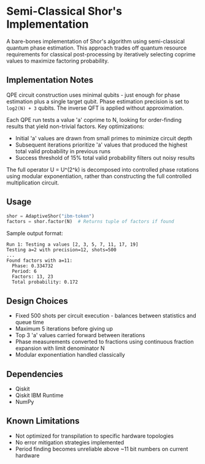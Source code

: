 # Semi-Classical Shor's Implementation

A bare-bones implementation of Shor's algorithm using semi-classical quantum phase estimation. This approach trades off quantum resource requirements for classical post-processing by iteratively selecting coprime values to maximize factoring probability.

## Implementation Notes

QPE circuit construction uses minimal qubits - just enough for phase estimation plus a single target qubit. Phase estimation precision is set to `log2(N) + 3` qubits. The inverse QFT is applied without approximation.

Each QPE run tests a value 'a' coprime to N, looking for order-finding results that yield non-trivial factors. Key optimizations:

- Initial 'a' values are drawn from small primes to minimize circuit depth
- Subsequent iterations prioritize 'a' values that produced the highest total valid probability in previous runs
- Success threshold of 15% total valid probability filters out noisy results

The full operator U = U^(2^k) is decomposed into controlled phase rotations using modular exponentiation, rather than constructing the full controlled multiplication circuit.

## Usage

```python
shor = AdaptiveShor("ibm-token")
factors = shor.factor(N)  # Returns tuple of factors if found
```

Sample output format:
```
Run 1: Testing a values [2, 3, 5, 7, 11, 17, 19]
Testing a=2 with precision=12, shots=500
...
Found factors with a=11:
  Phase: 0.334732
  Period: 6
  Factors: 13, 23
  Total probability: 0.172
```

## Design Choices

- Fixed 500 shots per circuit execution - balances between statistics and queue time
- Maximum 5 iterations before giving up
- Top 3 'a' values carried forward between iterations
- Phase measurements converted to fractions using continuous fraction expansion with limit denominator N
- Modular exponentiation handled classically

## Dependencies

- Qiskit
- Qiskit IBM Runtime
- NumPy

## Known Limitations

- Not optimized for transpilation to specific hardware topologies
- No error mitigation strategies implemented
- Period finding becomes unreliable above ~11 bit numbers on current hardware
